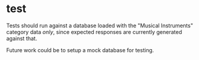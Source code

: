 # test

Tests should run against a database loaded with the "Musical Instruments" category data *only*, since expected responses are currently generated against that.

Future work could be to setup a mock database for testing.
